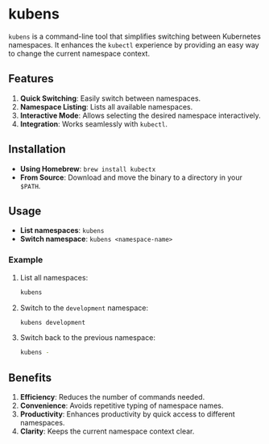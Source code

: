 # kubens

`kubens` is a command-line tool that simplifies switching between Kubernetes namespaces. It enhances the `kubectl` experience by providing an easy way to change the current namespace context.

## Features

1. **Quick Switching**: Easily switch between namespaces.
2. **Namespace Listing**: Lists all available namespaces.
3. **Interactive Mode**: Allows selecting the desired namespace interactively.
4. **Integration**: Works seamlessly with `kubectl`.

## Installation

- **Using Homebrew**: `brew install kubectx`
- **From Source**: Download and move the binary to a directory in your `$PATH`.

## Usage

- **List namespaces**: `kubens`
- **Switch namespace**: `kubens <namespace-name>`

### Example

1. List all namespaces:

   ```sh
   kubens
   ```

2. Switch to the `development` namespace:

   ```sh
   kubens development
   ```

3. Switch back to the previous namespace:

   ```sh
   kubens -
   ```

## Benefits

1. **Efficiency**: Reduces the number of commands needed.
2. **Convenience**: Avoids repetitive typing of namespace names.
3. **Productivity**: Enhances productivity by quick access to different namespaces.
4. **Clarity**: Keeps the current namespace context clear.

